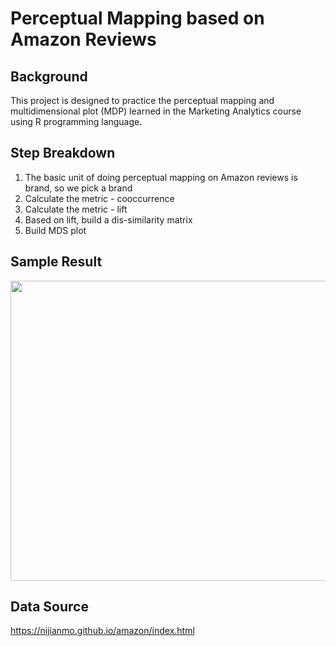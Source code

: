 # Perceptual Mapping based on Amazon Reviews

## Background
This project is designed to practice the perceptual mapping and multidimensional plot (MDP) learned in the Marketing Analytics course using R programming language.

## Step Breakdown
1. The basic unit of doing perceptual mapping on Amazon reviews is brand, so we pick a brand
2. Calculate the metric - cooccurrence
3. Calculate the metric - lift
4. Based on lift, build a dis-similarity matrix
5. Build MDS plot

## Sample Result
<img src="https://user-images.githubusercontent.com/33971367/110268821-526faa00-7f90-11eb-8679-79baff737c8b.png" width="672" height="480">

## Data Source
https://nijianmo.github.io/amazon/index.html
